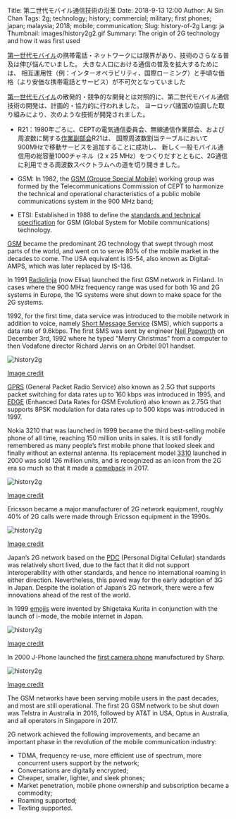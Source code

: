 Title: 第二世代モバイル通信技術の沿革
Date: 2018-9-13 12:00
Author: Ai Sin Chan
Tags: 2g; technology; history; commercial; military; first phones; japan; malaysia; 2018; mobile; communication; 
Slug: history-of-2g
Lang: ja
Thumbnail: images/history2g2.gif
Summary: The origin of 2G technology and how it was first used


[第一世代モバイル](https://blog.xoxzo.com/2018/07/24/history-of-1g/)の携帯電話・ネットワークには限界があり、技術のさらなる普及は伸び悩んでいました。 大きな人口における通信の普及を拡大するためには、
相互運用性（例：インターオペラビリティ、国際ローミング）と手頃な価格（より安価な携帯電話とサービス）が不可欠となっていました

[第一世代モバイル](https://blog.xoxzo.com/2018/07/24/history-of-1g/)の散発的・競争的な開発とは対照的に、第二世代モバイル通信技術の開発は、計画的・協力的に行われました。 
ヨーロッパ諸国の協調した取り組みにより、次のような技術が開発されました。

-	R21：1980年ごろに、CEPTの電気通信委員会、無線通信作業部会、および周波数に関する[作業副部会](http://www.gsmhistory.com/the-beginnings/)R21は、
国際周波数割当テーブルにおいて900MHzで移動サービスを追加することに成功し、
新しく一般モバイル通信用の総容量1000チャネル（2 x 25 MHz）をつくりだすとともに、2G通信に利用できる周波数スペクトラムへの道を切り開きました。

-	GSM: In 1982, the [GSM (Groupe Special Mobile)](http://www.gsmhistory.com/chapter/an-upromising-start/) working group was formed by the Telecommunications Commission of CEPT to harmonize the technical and operational characteristics of a public mobile communications system in the 900 MHz band;
 
-	ETSI: Established in 1988 to define the [standards and technical specification](https://www.etsi.org/) for GSM (Global System for Mobile communications) technology. 

[GSM](https://www.gsma.com/) became the predominant 2G technology that swept through most parts of the world, and went on to serve 80% of the mobile market in the decades to come. The USA equivalent is IS-54, also known as Digital-AMPS, which was later replaced by IS-136. 

In 1991 [Radiolinja](http://corporate.elisa.com/on-elisa/history/) (now Elisa) launched the first GSM network in Finland. In cases where the 900 MHz frequency range was used for both 1G and 2G systems in Europe, the 1G systems were shut down to make space for the 2G systems. 

1992, for the first time, data service was introduced to the mobile network in addition to voice, namely [Short Message Service](https://en.wikipedia.org/wiki/SMS) (SMS), which supports a data rate of 9.6kbps. The first SMS was sent by engineer [Neil Papworth](http://neilpapworth.com/) on December 3rd, 1992 where he typed "Merry Christmas" from a computer to then Vodafone director Richard Jarvis on an Orbitel 901 handset.

![history2g](/images/history2g1.jpg)
 
[Image credit](http://neilpapworth.com/FAQ.htm)

[GPRS](https://www.etsi.org/technologies-clusters/technologies/mobile/gprs) (General Packet Radio Service) also known as 2.5G that supports packet switching for data rates up to 160 kbps was introduced in 1995, and [EDGE](http://www.3gpp.org/technologies/keywords-acronyms/102-gprs-edge) (Enhanced Data Rates for GSM Evolution) also known as 2.75G that supports 8PSK modulation for data rates up to 500 kbps was introduced in 1997. 

Nokia 3210 that was launched in 1999 became the third best-selling mobile phone of all time, reaching 150 million units in sales. It is still fondly remembered as many people’s first mobile phone that looked sleek and finally without an external antenna. Its replacement model [3310](https://www.androidauthority.com/10-most-iconic-mobile-phones-634852/) launched in 2000 was sold 126 million units, and is recognized as an icon from the 2G era so much so that it made a [comeback](https://www.nokia.com/en_int/phones/nokia-3310) in 2017.  
 
![history2g](/images/history2g2.gif) 

[Image credit](https://www.terraformcorp.com/50-most-influential-gadgets-of-all-time/)

Ericsson became a major manufacturer of 2G network equipment, roughly 40% of 2G calls were made through Ericsson equipment in the 1990s. 
 
![history2g](/images/history2g3.jpg) 

[Image credit](https://cosconor.fr/GSM/Divers/Equipment/Ericsson/2106%20-%202206/Commercial%20info/RBS%202106.pdf)

Japan’s 2G network based on the [PDC](https://en.wikipedia.org/wiki/Personal_Digital_Cellular) (Personal Digital Cellular) standards was relatively short lived, due to the fact that it did not support interoperability with other standards, and hence no international roaming in either direction. Nevertheless, this paved way for the early adoption of 3G in Japan. Despite the isolation of Japan’s 2G network, there were a few innovations ahead of the rest of the world. 

In 1999 [emojis](https://stories.moma.org/the-original-emoji-set-has-been-added-to-the-museum-of-modern-arts-collection-c6060e141f61) were invented by Shigetaka Kurita in conjunction with the launch of i-mode, the mobile internet in Japan. 
 
![history2g](/images/history2g4.jpg)  

[Image credit](https://stories.moma.org/the-original-emoji-set-has-been-added-to-the-museum-of-modern-arts-collection-c6060e141f61)

In 2000 J-Phone launched the [first camera phone](https://k-tai.watch.impress.co.jp/cda/article/showcase_top/3913.html) manufactured by Sharp. 

![history2g](/images/history2g5.jpg) 
 
[Image credit](https://k-tai.watch.impress.co.jp/cda/article/showcase_top/3913.html)

The GSM networks have been serving mobile users in the past decades, and most are still operational. The first 2G GSM network to be shut down was Telstra in Australia in 2016, followed by AT&T in USA, Optus in Australia, and all operators in Singapore in 2017.

2G network achieved the following improvements, and became an important phase in the revolution of the mobile communication industry: 

-	TDMA, frequency re-use, more efficient use of spectrum, more concurrent users support by the network;
-	Conversations are digitally encrypted;
-	Cheaper, smaller, lighter, and sleek phones;
-	Market penetration, mobile phone ownership and subscription became a commodity;
-	Roaming supported;
-	Texting supported. 
